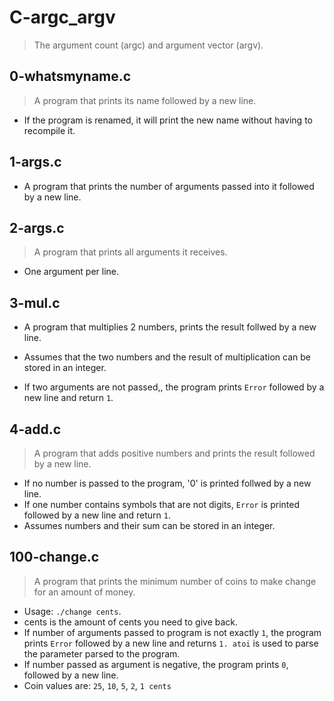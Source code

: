 # C-argc_argv
>The argument count (argc) and argument vector (argv).

## 0-whatsmyname.c
>A program that prints its name followed by a new line.

- If the program is renamed, it will print the new name without having to recompile it.
## 1-args.c
- A program that prints the number of arguments passed into it followed by a new line.

## 2-args.c
> A program that prints all arguments it receives.

- One argument per line.
## 3-mul.c
- A program that multiplies 2 numbers, prints the result follwed by a new line.

- Assumes that the two numbers and the result of multiplication can be stored in an integer.
- If two arguments are not passed,, the program prints `Error` followed by a new line and return `1`.
## 4-add.c
>A program that adds positive numbers and prints the result followed by a new line.

- If no number is passed to the program, '0' is printed follwed by a new line.
- If one number contains symbols that are not digits, `Error` is printed followed by a new line and return `1`.
- Assumes numbers and their sum can be stored in an integer.
## 100-change.c
>A program that prints the minimum number of coins to make change for an amount of money.

- Usage: `./change cents`.
- cents is the amount of cents you need to give back.
- If number of arguments passed to program is not exactly `1`, the program prints `Error` followed by a new line and returns `1. atoi` is used to parse the parameter parsed to the program.
- If number passed as argument is negative, the program prints `0`, followed by a new line.
- Coin values are: `25`, `10`, `5`, `2`, `1 cents`

